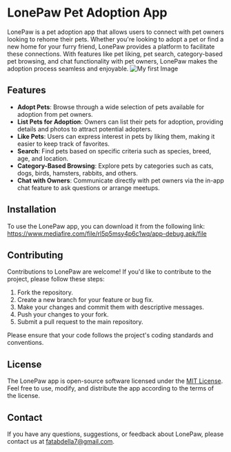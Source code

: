 # LonePaw Pet Adoption App

LonePaw is a pet adoption app that allows users to connect with pet owners looking to rehome their pets. Whether you're looking to adopt a pet or find a new home for your furry friend, LonePaw provides a platform to facilitate these connections. With features like pet liking, pet search, category-based pet browsing, and chat functionality with pet owners, LonePaw makes the adoption process seamless and enjoyable.
  ![My first Image]([https://www.dropbox.com/s/.../my-remote-image.jpg?dl=0](https://github.com/7pak/LonePaw-PetAdoption/issues/1))

## Features

- **Adopt Pets**: Browse through a wide selection of pets available for adoption from pet owners.
- **List Pets for Adoption**: Owners can list their pets for adoption, providing details and photos to attract potential adopters.
- **Like Pets**: Users can express interest in pets by liking them, making it easier to keep track of favorites.
- **Search**: Find pets based on specific criteria such as species, breed, age, and location.
- **Category-Based Browsing**: Explore pets by categories such as cats, dogs, birds, hamsters, rabbits, and others.
- **Chat with Owners**: Communicate directly with pet owners via the in-app chat feature to ask questions or arrange meetups.

## Installation

To use the LonePaw app,
you can download it from the following link: 
https://www.mediafire.com/file/rl5p5msy4p6c1wq/app-debug.apk/file

## Contributing

Contributions to LonePaw are welcome! If you'd like to contribute to the project, please follow these steps:

1. Fork the repository.
2. Create a new branch for your feature or bug fix.
3. Make your changes and commit them with descriptive messages.
4. Push your changes to your fork.
5. Submit a pull request to the main repository.

Please ensure that your code follows the project's coding standards and conventions.

## License

The LonePaw app is open-source software licensed under the [MIT License](LICENSE). Feel free to use, modify, and distribute the app according to the terms of the license.

## Contact

If you have any questions, suggestions, or feedback about LonePaw, please contact us at [fatabdella7@gmail.com](mailto:fatabdella@gmail.com).
